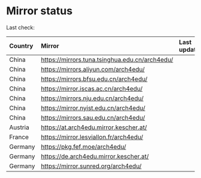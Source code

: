 <script src="./time.js"></script>
# Mirror status
Last check: <script type="text/javascript">localize(1699975126.5129964);</script>

|Country|Mirror|Last update|
|:------|:-----|:----------|
|China|https://mirrors.tuna.tsinghua.edu.cn/arch4edu/|<script type="text/javascript">localize(1699943562);</script>|
|China|https://mirrors.aliyun.com/arch4edu/|<script type="text/javascript">localize(1699943562);</script>|
|China|https://mirrors.bfsu.edu.cn/arch4edu/|<script type="text/javascript">localize(1699943562);</script>|
|China|https://mirror.iscas.ac.cn/arch4edu/|<script type="text/javascript">localize(1699943562);</script>|
|China|https://mirrors.nju.edu.cn/arch4edu/|<script type="text/javascript">localize(1699900214);</script>|
|China|https://mirror.nyist.edu.cn/arch4edu/|<script type="text/javascript">localize(1699943562);</script>|
|China|https://mirrors.sau.edu.cn/arch4edu/|<script type="text/javascript">localize(1699943562);</script>|
|Austria|https://at.arch4edu.mirror.kescher.at/|<script type="text/javascript">localize(1699943562);</script>|
|France|https://mirror.lesviallon.fr/arch4edu/|<script type="text/javascript">localize(1699943562);</script>|
|Germany|https://pkg.fef.moe/arch4edu/|<script type="text/javascript">localize(1699943562);</script>|
|Germany|https://de.arch4edu.mirror.kescher.at/|<script type="text/javascript">localize(1699943562);</script>|
|Germany|https://mirror.sunred.org/arch4edu/|<script type="text/javascript">localize(1699943562);</script>|

<script src="./tablefilter/tablefilter.js"></script>
<script src="./table.js"></script>